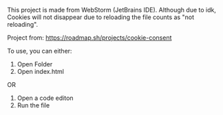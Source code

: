 This project is made from WebStorm (JetBrains IDE). Although due to idk, Cookies will not disappear due to reloading the file counts as "not reloading".

Project from:
https://roadmap.sh/projects/cookie-consent

To use, you can either:

1. Open Folder
2. Open index.html

OR

1. Open a code editon
2. Run the file